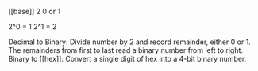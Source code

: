 [[base]] 2
0 or 1

2^0 = 1
2^1 = 2

Decimal to Binary:
	Divide number by 2 and record remainder, either 0 or 1. The remainders from first to last read a binary number from left to right.
Binary to [[hex]]:
	Convert a single digit of hex into a 4-bit binary number. 